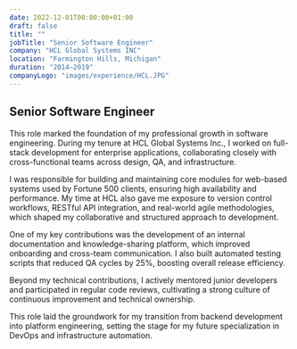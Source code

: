 ```yaml
---
date: 2022-12-01T00:00:00+01:00
draft: false
title: ""
jobTitle: "Senior Software Engineer"
company: "HCL Global Systems INC"
location: "Farmington Hills, Michigan"
duration: "2014–2019"
companyLogo: "images/experience/HCL.JPG"
---
```


## Senior Software Engineer

This role marked the foundation of my professional growth in software engineering. During my tenure at HCL Global Systems Inc., I worked on full-stack development for enterprise applications, collaborating closely with cross-functional teams across design, QA, and infrastructure.

I was responsible for building and maintaining core modules for web-based systems used by Fortune 500 clients, ensuring high availability and performance. My time at HCL also gave me exposure to version control workflows, RESTful API integration, and real-world agile methodologies, which shaped my collaborative and structured approach to development.

One of my key contributions was the development of an internal documentation and knowledge-sharing platform, which improved onboarding and cross-team communication. I also built automated testing scripts that reduced QA cycles by 25%, boosting overall release efficiency.

Beyond my technical contributions, I actively mentored junior developers and participated in regular code reviews, cultivating a strong culture of continuous improvement and technical ownership.

This role laid the groundwork for my transition from backend development into platform engineering, setting the stage for my future specialization in DevOps and infrastructure automation.
